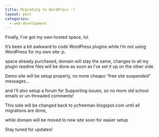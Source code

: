 ```yaml
---
title: Migrating to WordPress :)
layout: post
categories:
  - web-development
---
```

Finally, I&#8217;ve got my own hosted space, lol.

It&#8217;s been a bit awkward to code WordPress plugins while I&#8217;m not using WordPress for my own site :p.

space already purchased, domain will stay the same, changes to all my plugin readme files will be done as soon as I&#8217;ve set it up on the other side.

Demo site will be setup properly, no more cheapo &#8220;free site suspended&#8221; messages&#8230;

and I&#8217;ll also setup a forum for Supporting issues, so no more old school emails or un-threaded comments!

This side will be changed back to ycfreeman.blogspot.com until all migrations are done,

while domain will be moved to new site soon for easier setup

Stay tuned for updates!
